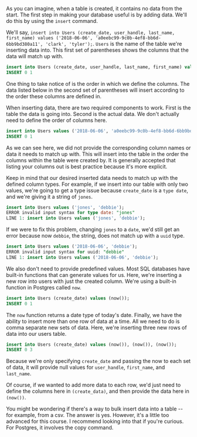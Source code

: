 As you can imagine, when a table is created, it contains no data from the start. The first step in making your database useful is by adding data. We'll do this by using the `insert` command.

We'll say, `insert into Users (create_date, user_handle, last_name, first_name) values ('2018-06-06', 'a0eebc99-9c0b-4ef8-bb6d-6bb9bd380a11', 'clark', 'tyler');`. `Users` is the name of the table we're inserting data into. This first set of parentheses shows the columns that the data will match up with.

```sql
insert into Users (create_date, user_handle, last_name, first_name) values ('2018-06-06', 'a0eebc99-9c0b-4ef8-bb6d-6bb9bd380a11', 'clark', 'tyler');
INSERT 0 1
```

One thing to take notice of is the order in which we define the columns. The data listed below in the second set of parentheses will insert according to the order these columns are defined in.

When inserting data, there are two required components to work. First is the table the data is going into. Second is the actual data. We don't actually need to define the order of columns here.

```sql
insert into Users values ('2018-06-06', 'a0eebc99-9c0b-4ef8-bb6d-6bb9bd380a11', 'jones', 'debbie');
INSERT 0 1
```

As we can see here, we did not provide the corresponding column names or data it needs to match up with. This will insert into the table in the order the columns within the table were created by. It is generally accepted that listing your columns out is best practice because it's more explicit.

Keep in mind that our desired inserted data needs to match up with the defined column types. For example, if we insert into our table with only two values, we're going to get a type issue because `create_date` is a `type date`, and we're giving it a string of `jones`.

```sql
insert into Users values ('jones', 'debbie');
ERROR invalid input syntax for type date: "jones"
LINE 1: insert into Users values ('jones', 'debbie');
```

If we were to fix this problem, changing `jones` to a `date`, we'd still get an error because now `debbie`, the string, does not match up with a `uuid` type.

```sql
insert into Users values ('2018-06-06', 'debbie');
ERROR invalid input syntax for uuid: "debbie"
LINE 1: insert into Users values ('2018-06-06', 'debbie');
```

We also don't need to provide predefined values. Most SQL databases have built-in functions that can generate values for us. Here, we're inserting a new row into users with just the created column. We're using a built-in function in Postgres called `now`. 

```sql
insert into Users (create_date) values (now());
INSERT 0 1
```

The `now` function returns a date type of today's date. Finally, we have the ability to insert more than one row of data at a time. All we need to do is comma separate new sets of data. Here, we're inserting three new rows of data into our users table. 

```sql
insert into Users (create_date) values (now()), (now()), (now());
INSERT 0 3
```

Because we're only specifying `create_date` and passing the now to each set of data, it will provide null values for `user_handle`, `first_name`, and `last_name`.

Of course, if we wanted to add more data to each row, we'd just need to define the columns here in `(create_data)`, and then provide the data here in `(now())`.

You might be wondering if there's a way to bulk insert data into a table -- for example, from a csv. The answer is yes. However, it's a little too advanced for this course. I recommend looking into that if you're curious. For Postgres, it involves the copy command.
